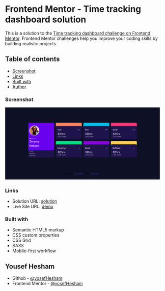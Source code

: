 # Frontend Mentor - Time tracking dashboard solution

This is a solution to the [Time tracking dashboard challenge on Frontend Mentor](https://www.frontendmentor.io/challenges/time-tracking-dashboard-UIQ7167Jw). Frontend Mentor challenges help you improve your coding skills by building realistic projects. 

## Table of contents

- [Screenshot](#screenshot)
- [Links](#links)
- [Built with](#built-with)
- [Author](#author)


### Screenshot

![](./screenshot.png)


### Links

- Solution URL: [solution](https://github.com/yosefHesham/time-dashboard)
- Live Site URL: [demo](https://yosefhesham.github.io/time-dashboard/dist/)


### Built with

- Semantic HTML5 markup
- CSS custom properties
- CSS Grid
- SASS
- Mobile-first workflow

## Yousef Hesham

- Github - [@yosefHesham](https://github.com/yosefHesham)
- Frontend Mentor - [@yosefHesham](https://www.frontendmentor.io/profile/yosefHesham)

